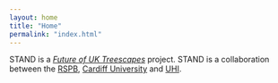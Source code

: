 ```yaml
---
layout: home
title: "Home"
permalink: "index.html"
---
```


STAND is a [*Future of UK Treescapes*](https://www.uktreescapes.org/) project. STAND is a collaboration between the [RSPB](https://www.rspb.org.uk/our-work/conservation/centre-for-conservation-science/), [Cardiff University](https://www.cardiff.ac.uk/social-sciences) and [UHI](https://www.inverness.uhi.ac.uk/research/forestry-and-conservation-group/).
